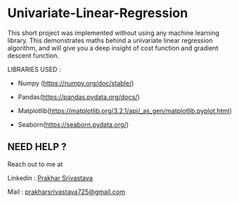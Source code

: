 # Univariate-Linear-Regression
This short project was implemented without using any machine learning library.
This demonstrates maths behind a univariate linear regression algorithm, and will give you a deep insight of cost function and gradient descent function.

LIBRARIES USED : 

- Numpy (https://numpy.org/doc/stable/)

- Pandas(https://pandas.pydata.org/docs/)

- Matplotlib(https://matplotlib.org/3.2.1/api/_as_gen/matplotlib.pyplot.html)

- Seaborn(https://seaborn.pydata.org/)

## NEED HELP ?
Reach out to me at 

Linkedin : [Prakhar Srivastava](https://www.linkedin.com/in/prakhar-srivastava-14b660193/)

Mail : prakharsrivastava725@gmail.com 

